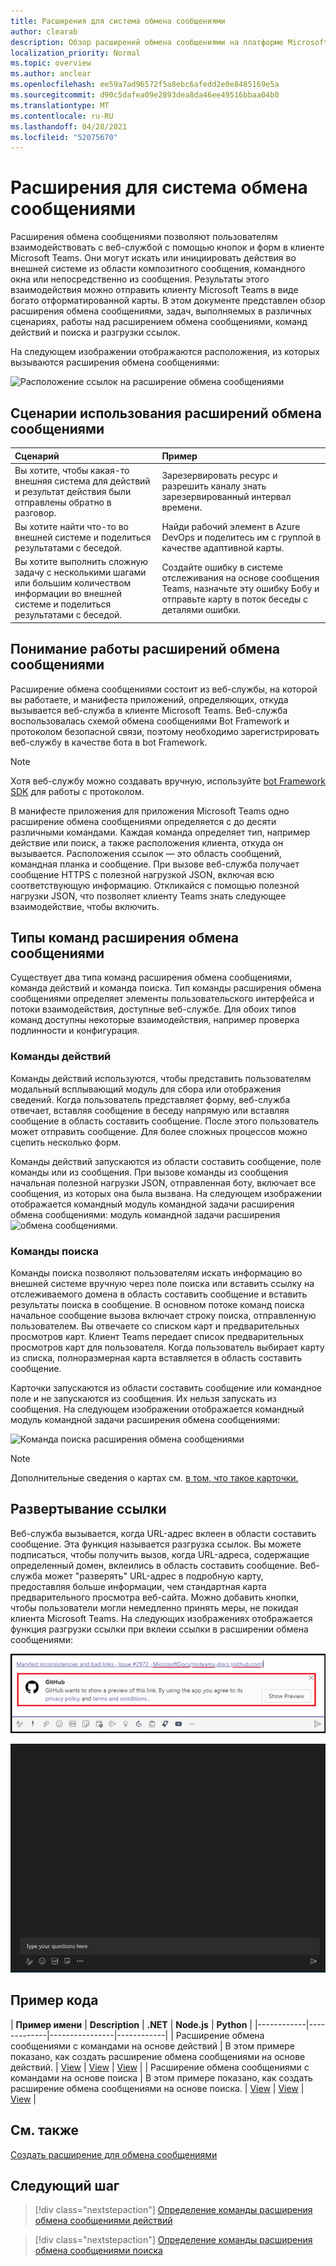 ```yaml
---
title: Расширения для система обмена сообщениями
author: clearab
description: Обзор расширений обмена сообщениями на платформе Microsoft Teams
localization_priority: Normal
ms.topic: overview
ms.author: anclear
ms.openlocfilehash: ee59a7ad96572f5a8ebc6afedd2e0e8485169e5a
ms.sourcegitcommit: d90c5dafea09e2893dea8da46ee49516bbaa04b0
ms.translationtype: MT
ms.contentlocale: ru-RU
ms.lasthandoff: 04/28/2021
ms.locfileid: "52075670"
---
```

# <a name="messaging-extensions"></a>Расширения для система обмена сообщениями

Расширения обмена сообщениями позволяют пользователям взаимодействовать с веб-службой с помощью кнопок и форм в клиенте Microsoft Teams. Они могут искать или инициировать действия во внешней системе из области композитного сообщения, командного окна или непосредственно из сообщения. Результаты этого взаимодействия можно отправить клиенту Microsoft Teams в виде богато отформатированной карты. В этом документе представлен обзор расширения обмена сообщениями, задач, выполняемых в различных сценариях, работы над расширением обмена сообщениями, команд действий и поиска и разгрузки ссылок.

На следующем изображении отображаются расположения, из которых вызываются расширения обмена сообщениями:

![Расположение ссылок на расширение обмена сообщениями](~/assets/images/messaging-extension-invoke-locations.png)

## <a name="scenarios-where-messaging-extensions-are-used"></a>Сценарии использования расширений обмена сообщениями

| Сценарий | Пример |
|:-----------------|:-----------------|
|Вы хотите, чтобы какая-то внешняя система для действий и результат действия были отправлены обратно в разговор.|Зарезервировать ресурс и разрешить каналу знать зарезервированный интервал времени.|
|Вы хотите найти что-то во внешней системе и поделиться результатами с беседой.|Найди рабочий элемент в Azure DevOps и поделитесь им с группой в качестве адаптивной карты.|
|Вы хотите выполнить сложную задачу с несколькими шагами или большим количеством информации во внешней системе и поделиться результатами с беседой.|Создайте ошибку в системе отслеживания на основе сообщения Teams, назначьте эту ошибку Бобу и отправьте карту в поток беседы с деталями ошибки.|

## <a name="understand-how-messaging-extensions-work"></a>Понимание работы расширений обмена сообщениями

Расширение обмена сообщениями состоит из веб-службы, на которой вы работаете, и манифеста приложений, определяющих, откуда вызывается веб-служба в клиенте Microsoft Teams. Веб-служба воспользовалась схемой обмена сообщениями Bot Framework и протоколом безопасной связи, поэтому необходимо зарегистрировать веб-службу в качестве бота в bot Framework. 

> [!NOTE]
> Хотя веб-службу можно создавать вручную, используйте [bot Framework SDK](https://github.com/microsoft/botframework) для работы с протоколом.

В манифесте приложения для приложения Microsoft Teams одно расширение обмена сообщениями определяется с до десяти различными командами. Каждая команда определяет тип, например действие или поиск, а также расположения клиента, откуда он вызывается. Расположения ссылок — это область сообщений, командная планка и сообщение. При вызове веб-служба получает сообщение HTTPS с полезной нагрузкой JSON, включая всю соответствующую информацию. Откликайся с помощью полезной нагрузки JSON, что позволяет клиенту Teams знать следующее взаимодействие, чтобы включить. 

## <a name="types-of-messaging-extension-commands"></a>Типы команд расширения обмена сообщениями

Существует два типа команд расширения обмена сообщениями, команда действий и команда поиска. Тип команды расширения обмена сообщениями определяет элементы пользовательского интерфейса и потоки взаимодействия, доступные веб-службе. Для обоих типов команд доступны некоторые взаимодействия, например проверка подлинности и конфигурация.

### <a name="action-commands"></a>Команды действий

Команды действий используются, чтобы представить пользователям модальный всплывающий модуль для сбора или отображения сведений. Когда пользователь представляет форму, веб-служба отвечает, вставляя сообщение в беседу напрямую или вставляя сообщение в область составить сообщение. После этого пользователь может отправить сообщение. Для более сложных процессов можно сцепить несколько форм.

Команды действий запускаются из области составить сообщение, поле команды или из сообщения. При вызове команды из сообщения начальная полезной нагрузки JSON, отправленная боту, включает все сообщения, из которых она была вызвана. На следующем изображении отображается командный модуль командной задачи расширения обмена сообщениями: модуль командной задачи расширения ![ обмена сообщениями.](~/assets/images/task-module.png)

### <a name="search-commands"></a>Команды поиска

Команды поиска позволяют пользователям искать информацию во внешней системе вручную через поле поиска или вставить ссылку на отслеживаемого домена в область составить сообщение и вставить результаты поиска в сообщение. В основном потоке команд поиска начальное сообщение вызова включает строку поиска, отправленную пользователем. Вы отвечаете со списком карт и предварительных просмотров карт. Клиент Teams передает список предварительных просмотров карт для пользователя. Когда пользователь выбирает карту из списка, полноразмерная карта вставляется в область составить сообщение.

Карточки запускаются из области составить сообщение или командное поле и не запускаются из сообщения. Их нельзя запускать из сообщения.
На следующем изображении отображается командный модуль командной задачи расширения обмена сообщениями:

![Команда поиска расширения обмена сообщениями](~/assets/images/search-extension.png)

> [!NOTE]
> Дополнительные сведения о картах см. [в том, что такое карточки.](../task-modules-and-cards/what-are-cards.md)

## <a name="link-unfurling"></a>Развертывание ссылки

Веб-служба вызывается, когда URL-адрес вклеен в области составить сообщение. Эта функция называется разгрузка ссылок. Вы можете подписаться, чтобы получить вызов, когда URL-адреса, содержащие определенный домен, вклеились в область составить сообщение. Веб-служба может "разверять" URL-адрес в подробную карту, предоставляя больше информации, чем стандартная карта предварительного просмотра веб-сайта. Можно добавить кнопки, чтобы пользователи могли немедленно принять меры, не покидая клиента Microsoft Teams.
На следующих изображениях отображается функция разгрузки ссылки при вклеии ссылки в расширении обмена сообщениями:
 
![unfurl link](../assets/images/messaging-extension/unfurl-link.png)

![разгрузка ссылки](../assets/images/messaging-extension/link-unfurl.gif)

## <a name="code-sample"></a>Пример кода

| **Пример имени** | **Description** | **.NET** | **Node.js** | **Python** |
|------------|-------------|----------------|------------|
| Расширение обмена сообщениями с командами на основе действий | В этом примере показано, как создать расширение обмена сообщениями на основе действий. | [View](https://github.com/microsoft/BotBuilder-Samples/tree/master/samples/csharp_dotnetcore/51.teams-messaging-extensions-action) | [View](https://github.com/microsoft/BotBuilder-Samples/tree/master/samples/javascript_nodejs/51.teams-messaging-extensions-action) | [View](https://github.com/microsoft/BotBuilder-Samples/tree/main/samples/python/51.teams-messaging-extensions-action) |
| Расширение обмена сообщениями с командами на основе поиска | В этом примере показано, как создать расширение обмена сообщениями на основе поиска. | [View](https://github.com/microsoft/BotBuilder-Samples/tree/master/samples/csharp_dotnetcore/50.teams-messaging-extensions-search) | [View](https://github.com/microsoft/BotBuilder-Samples/tree/master/samples/javascript_nodejs/50.teams-messaging-extensions-search) | [View](https://github.com/microsoft/BotBuilder-Samples/tree/main/samples/python/50.teams-messaging-extension-search) |

## <a name="see-also"></a>См. также

[Создать расширение для обмена сообщениями](../build-your-first-app/build-messaging-extension.md)


## <a name="next-step"></a>Следующий шаг

> [!div class="nextstepaction"]
> [Определение команды расширения обмена сообщениями действий](~/messaging-extensions/how-to/action-commands/define-action-command.md)

> [!div class="nextstepaction"]
> [Определение команды расширения обмена сообщениями поиска](~/messaging-extensions/how-to/search-commands/define-search-command.md)
